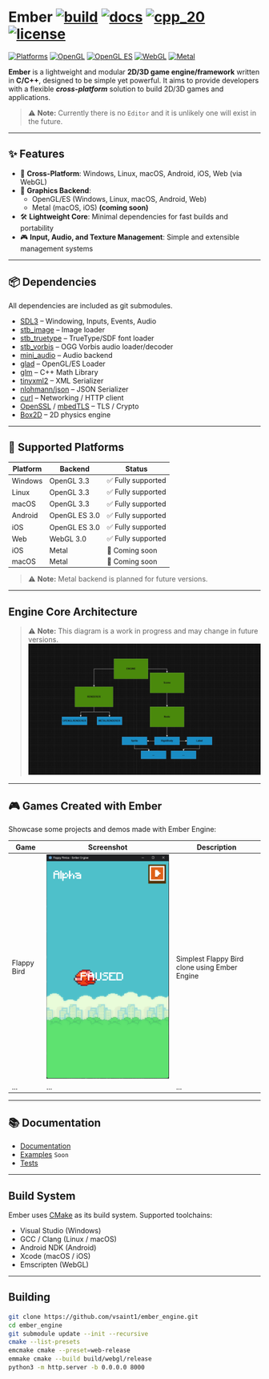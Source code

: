 # Ember [![build](https://github.com/vsaint1/ember_engine/actions/workflows/build.yaml/badge.svg?branch=main)](https://github.com/vsaint1/ember_engine/actions/workflows/build.yaml/) [![docs](https://github.com/vsaint1/ember_engine/actions/workflows/docs.yaml/badge.svg?branch=main)](https://github.com/vsaint1/ember_engine/actions/workflows/docs.yaml) [![cpp_20](https://img.shields.io/badge/C%2B%2B-20-blue.svg)](https://isocpp.org/std/the-standard) [![license](https://img.shields.io/github/license/vsaint1/ember_engine.svg)]()

[![Platforms](https://img.shields.io/badge/platforms-Windows%20%7C%20Linux%20%7C%20macOS%20%7C%20Android%20%7C%20iOS%20%7C%20Web-blue.svg)]()
[![OpenGL](https://img.shields.io/badge/OpenGL-3.3+-blue.svg)]()
[![OpenGL ES](https://img.shields.io/badge/OpenGL_ES-3.0+-blue.svg)]()
[![WebGL](https://img.shields.io/badge/WebGL-3.0+-blue.svg)]()
[![Metal](https://img.shields.io/badge/Metal-coming_soon-lightgrey.svg)]()

**Ember** is a lightweight and modular **2D/3D game engine/framework** written in **C/C++**, designed to be simple yet
powerful. It aims to provide developers with a flexible **_cross-platform_** solution to build 2D/3D games and
applications.

> ⚠️ **Note:** Currently there is no `Editor` and it is unlikely one will exist in the future.

---

## ✨ Features

- 📱 **Cross-Platform**: Windows, Linux, macOS, Android, iOS, Web (via WebGL)
- 🎨 **Graphics Backend**:
    - OpenGL/ES (Windows, Linux, macOS, Android, Web)
    - Metal (macOS, iOS) **(coming soon)**
- 🛠️ **Lightweight Core**: Minimal dependencies for fast builds and portability
- 🎮 **Input, Audio, and Texture Management**: Simple and extensible management systems

---

## 📦 Dependencies

All dependencies are included as git submodules.

- [SDL3](https://github.com/libsdl-org/SDL) – Windowing, Inputs, Events, Audio
- [stb_image](https://github.com/nothings/stb) – Image loader
- [stb_truetype](https://github.com/nothings/stb) – TrueType/SDF font loader
- [stb_vorbis](https://github.com/nothings/stb) – OGG Vorbis audio loader/decoder
- [mini_audio](https://github.com/mackron/miniaudio) – Audio backend
- [glad](https://github.com/Dav1dde/glad) – OpenGL/ES Loader
- [glm](https://github.com/g-truc/glm) – C++ Math Library
- [tinyxml2](https://github.com/leethomason/tinyxml2) – XML Serializer
- [nlohmann/json](https://github.com/nlohmann/json) – JSON Serializer
- [curl](https://curl.se/libcurl/) – Networking / HTTP client
- [OpenSSL](https://www.openssl.org/) / [mbedTLS](https://tls.mbed.org/) – TLS / Crypto
- [Box2D](https://github.com/erincatto/box2d) – 2D physics engine

---

## 📱 Supported Platforms

| Platform | Backend       | Status            |
|----------|---------------|-------------------|
| Windows  | OpenGL 3.3    | ✅ Fully supported |
| Linux    | OpenGL 3.3    | ✅ Fully supported |
| macOS    | OpenGL 3.3    | ✅ Fully supported |
| Android  | OpenGL ES 3.0 | ✅ Fully supported |
| iOS      | OpenGL ES 3.0 | ✅ Fully supported |
| Web      | WebGL 3.0     | ✅ Fully supported |
| iOS      | Metal         | 🚧 Coming soon    |
| macOS    | Metal         | 🚧 Coming soon    |

> ⚠️ **Note:** Metal backend is planned for future versions.

---

## Engine Core Architecture

> ⚠️ **Note:** This diagram is a work in progress and may change in future versions.
![Engine Architecture](docs/architecture.png)


---

## 🎮 Games Created with Ember

Showcase some projects and demos made with Ember Engine:

| Game        | Screenshot                 | Description                                   |
|-------------|----------------------------|-----------------------------------------------|
| Flappy Bird | ![Flappy](docs/flappy.png) | Simplest Flappy Bird clone using Ember Engine |
| ...         | ...                        | ...                                           |

---

## 📚 Documentation

- [Documentation](https://vsaint1.github.io/ember_engine)
- [Examples](https://github.com/vsaint1/ember_engine/tree/main/examples)  `Soon`
- [Tests](https://github.com/vsaint1/ember_engine/tree/main/tests)

---

## Build System

Ember uses [CMake](https://cmake.org/) as its build system. Supported toolchains:

- Visual Studio (Windows)
- GCC / Clang (Linux / macOS)
- Android NDK (Android)
- Xcode (macOS / iOS)
- Emscripten (WebGL)

---

## Building

```bash
git clone https://github.com/vsaint1/ember_engine.git
cd ember_engine
git submodule update --init --recursive
cmake --list-presets
emcmake cmake --preset=web-release
emmake cmake --build build/webgl/release
python3 -m http.server -b 0.0.0.0 8000
